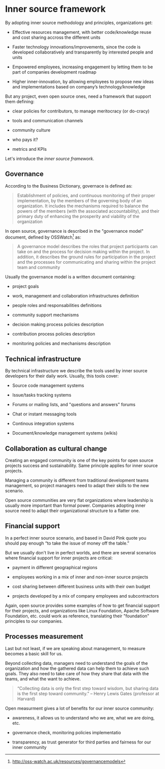 # Inner source framework

By adopting inner source methodology and principles, organizations get:

-   Effective resources management, with better code/knowledge reuse
    and cost sharing accross the different units

-   Faster technology innovations/improvements, since the code is
    developed collaboratively and transparently by interested people and
    units

-   Empowered employees, increasing engagement by letting them to be
    part of companies development roadmap

-   Higher inner-innovation, by allowing employees to propose new ideas
    and implementations based on company’s technology/knowledge

But any project, even open source ones, need a framework
that support them defining:

-   clear policies for contributors, to manage meritocracy (or do-cracy)

-   tools and communication channels

-   community culture

-   who pays it?

-   metrics and KPIs

Let's introduce the *inner source framework*.

## Governance

According to the Business Dictionary, governace is defined as:

>Establishment of policies, and continuous monitoring
>of their proper implementation, by the members of the
>governing body of an organization. It includes the
>mechanisms required to balance the powers of the
>members (with the associated accountability), and
>their primary duty of enhancing the prosperity and
>viability of the organization

In open source, governance is described in the "governance
model" document, defined by OSSWatch[^1] as:

>A governance model describes the roles that project participants 
>can take on and the process for decision making within the project. 
>In addition, it describes the ground rules for participation in the 
>project and the processes for communicating and sharing within 
>the project team and community

Usually the governance model is a written document containing:

-  project goals

-  work, management and collaboration infrastructures definition

-  people roles and responsabilities definitions

-  community support mechanisms 

-  decision making process policies description

-  contribution process policies description

-  monitoring policies and mechanisms description

## Technical infrastructure

By technical infrastructure we describe the tools used by inner source
developers for their daily work. Usually, this tools cover:

- Source code management systems

- Issue/tasks tracking systems

- Forums or mailing lists, and "questions and answers" forums

- Chat or instant messaging tools

- Continous integration systems

- Document/knowledge management systems (wikis)

## Collaboration as cultural change

Creating an engaged community is one of the key points for
open source projects success and sustainability. Same
principle applies for inner source projects.

Managing a community is different from traditional development teams 
management, so project managers need to adapt their skills
to the new scenario.

Open source communities are very flat organizations where
leadership is usually more important than formal power. 
Companies adopting inner source need to adapt their 
organizational structure to a flatter one.

## Financial support

In a perfect inner source scenario, and based in David Pink quote 
you should pay enough “to take the issue of money off the table.”

But we usually don't live in perfect worlds, and there are several
scenarios where financial support for inner projects are critical:

- payment in different geographical regions

- employees working in a mix of inner and non-inner source projects

- cost sharing between different business units with their own budget

- projects developed by a mix of company employees and subcontractors

Again, open source provides some examples of how to
get financial support for their projects, and 
organizations like Linux Foundation, Apache Software Foundation, etc.
could work as reference, translating their "foundation"
principles to our companies.

## Processes measurement 

Last but not least, if we are speaking about management, to measure becomes
a basic skill for us.

Beyond collecting data, managers need to understand the goals of the organization
and how the gathered data can help them to achieve such goals. They also
need to take care of how they share that data
with the teams, and what the want to achieve.

>“Collecting data is only the first step toward wisdom, but sharing data
>is the first step toward community.” – Henry Lewis Gates (professor at
>Harvard)

Open measurment gives a lot of benefits for our inner source community:

- awareness, it allows us to understand who we are, what we are doing, etc.

- governance check, monitoring policies implementatio

- transparency, as trust generator for third parties and fairness
  for our inner community


[^1]: http://oss-watch.ac.uk/resources/governancemodels
